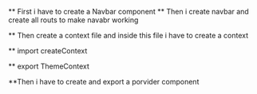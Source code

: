 ** First i have to create a Navbar component 
** Then i create navbar and create all routs to make navabr working 

** Then create a context file and inside this file i have to create a context

** import createContext 

** export ThemeContext

**Then i have to create and export a porvider component 
